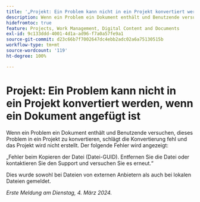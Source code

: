 ```yaml
---
title: '„Projekt: Ein Problem kann nicht in ein Projekt konvertiert werden, wenn ein Dokument angefügt ist“'
description: Wenn ein Problem ein Dokument enthält und Benutzende versuchen, dieses Problem in ein Projekt zu konvertieren, schlägt die Konvertierung fehl und das Projekt wird nicht erstellt. Es wird ein Fehler angezeigt.
hidefromtoc: true
feature: Projects, Work Management, Digital Content and Documents
exl-id: 9c133ddd-4001-4d1a-ad96-f7a0a57fe9a1
source-git-commit: d23c66b7f7002647dc4ebb2adc02a6a75130515b
workflow-type: tm+mt
source-wordcount: '119'
ht-degree: 100%

---
```


# Projekt: Ein Problem kann nicht in ein Projekt konvertiert werden, wenn ein Dokument angefügt ist

<!--

>[!NOTE]
>
>This issue was fixed on May 23, 2024.

-->

Wenn ein Problem ein Dokument enthält und Benutzende versuchen, dieses Problem in ein Projekt zu konvertieren, schlägt die Konvertierung fehl und das Projekt wird nicht erstellt. Der folgende Fehler wird angezeigt:

„Fehler beim Kopieren der Datei (Datei-GUID). Entfernen Sie die Datei oder kontaktieren Sie den Support und versuchen Sie es erneut.“

Dies wurde sowohl bei Dateien von externen Anbietern als auch bei lokalen Dateien gemeldet.

_Erste Meldung am Dienstag, 4. März 2024._
